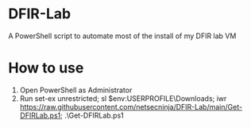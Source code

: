 # DFIR-Lab
A PowerShell script to automate most of the install of my DFIR lab VM

# How to use
1. Open PowerShell as Administrator
2. Run set-ex unrestricted; sl $env:USERPROFILE\Downloads\; iwr https://raw.githubusercontent.com/netsecninja/DFIR-Lab/main/Get-DFIRLab.ps1; .\Get-DFIRLab.ps1
